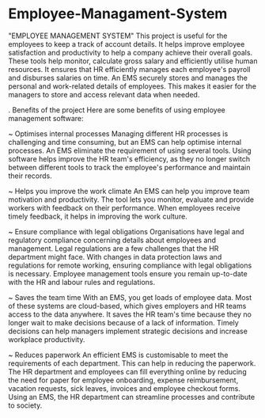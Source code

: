 # Employee-Managament-System
"EMPLOYEE MANAGEMENT SYSTEM" This 
project is useful for the employees to keep a 
track of account details. It helps improve 
employee satisfaction and productivity to help 
a company achieve their overall goals. These 
tools help monitor, calculate gross salary and 
efficiently utilise human resources. It ensures 
that HR efficiently manages each employee's 
payroll and disburses salaries on time. An EMS 
securely stores and manages the personal and 
work-related details of employees. This makes 
it easier for the managers to store and access 
relevant data when needed.

. Benefits of the project 
Here are some benefits of using employee management 
software: 

~ Optimises internal processes 
Managing different HR processes is challenging and time
consuming, but an EMS can help optimise internal processes. 
An EMS eliminate the requirement of using several tools. 
Using software helps improve the HR team's efficiency, as they 
no longer switch between different tools to track the 
employee's performance and maintain their records. 

~ Helps you improve the work climate 
An EMS can help you improve team motivation and 
productivity. The tool lets you monitor, evaluate and provide 
workers with feedback on their performance. When 
employees receive timely feedback, it helps in improving the 
work culture. 

~ Ensure compliance with legal obligations 
Organisations have legal and regulatory compliance 
concerning details about employees and management. Legal 
regulations are a few challenges that the HR department 
might face. With changes in data protection laws and 
regulations for remote working, ensuring compliance with 
legal obligations is necessary. Employee management tools 
ensure you remain up-to-date with the HR and labour rules 
and regulations. 

~ Saves the team time 
With an EMS, you get loads of employee data. Most of these 
systems are cloud-based, which gives employers and HR teams 
access to the data anywhere. It saves the HR team's time 
because they no longer wait to make decisions because of a 
lack of information. Timely decisions can help managers 
implement strategic decisions and increase workplace 
productivity. 

~ Reduces paperwork 
An efficient EMS is customisable to meet the requirements of 
each department. This can help in reducing the paperwork. 
The HR department and employees can fill everything online 
by reducing the need for paper for employee onboarding, 
expense reimbursement, vacation requests, sick leaves, 
invoices and employee checkout forms. Using an EMS, the HR 
department can streamline processes and contribute to 
society. 
